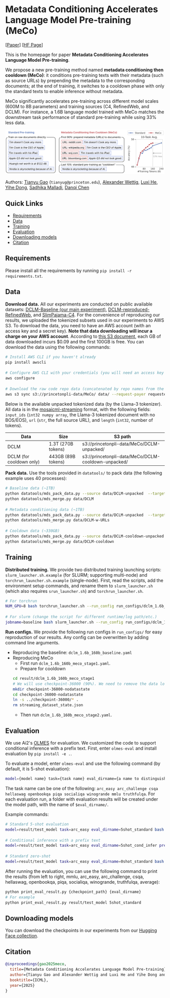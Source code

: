 # Metadata Conditioning Accelerates Language Model Pre-training (MeCo)

[[Paper](https://arxiv.org/pdf/2501.01956)] [[HF Page](https://huggingface.co/collections/PrincetonPLI/meco-677bbbc3d5fbd8da65c6ee5a)]

This is the homepage for paper **Metadata Conditioning Accelerates Language Model Pre-training**. 

We propose a new pre-training method named **metadata conditioning then cooldown (MeCo)**: it conditions pre-training texts with their metadata (such as source URLs) by prepending the metadata to the corresponding documents; at the end of training, it switches to a cooldown phase with only the standard texts to enable inference without metadata.

MeCo significantly accelerates pre-training across different model scales (600M to 8B parameters) and training sources (C4, RefinedWeb, and DCLM). For instance, a 1.6B language model trained with MeCo matches the downstream task performance of standard pre-training while using 33% less data. 


![alt text](meco.png)


Authors: [Tianyu Gao](https://gaotianyu.xyz/about) (`tianyug@princeton.edu`), [Alexander Wettig](https://www.cs.princeton.edu/~awettig/), [Luxi He](https://lumos23.github.io/), [Yihe Dong](https://yihedong.me/), [Sadhika Malladi](https://www.cs.princeton.edu/~smalladi/), [Danqi Chen](https://www.cs.princeton.edu/~danqic/) 


## Quick Links

  - [Requirements](#requirements)
  - [Data](#data)
  - [Training](#training)
  - [Evaluation](#evaluation)
  - [Downloading models](#downloading-models)
  - [Citation](#citation)


## Requirements

Please install all the requirements by running `pip install -r requirements.txt`.

## Data

**Download data.** All our experiments are conducted on public available datasets: [DCLM-Baseline (our main experiment)](https://github.com/mlfoundations/dclm), [DCLM-reproduced-RefinedWeb](https://github.com/mlfoundations/dclm), and [SlimPajama-C4](https://huggingface.co/datasets/cerebras/SlimPajama-627B). 
For the convenience of reproducing our results, we uploaded the tokenized subsets used in our experiments to AWS S3. 
To download the data, you need to have an AWS account (with an access key and a secret key). **Note that data downloading will incur a charge on your AWS account**. According to [this S3 document](https://aws.amazon.com/s3/pricing/), each GB of data downloaded incurs $0.09 and the first 100GB is free. You can download the data using the following commands:

```bash
# Install AWS CLI if you haven't already
pip install awscli

# Configure AWS CLI with your credentials (you will need an access key and a secret key from your AWS account)
aws configure

# Download the raw code repo data (concatenated by repo names from the stack v1) 
aws s3 sync s3://princetonpli-data/MeCo/ data/ --request-payer requester
```

Below is the available unpacked tokenized data (by the Llama-3 tokenizer). All data is in the [mosaicml-streaming](https://docs.mosaicml.com/projects/streaming/en/stable/index.html) format, with the following fields: `input_ids` (`int32 numpy array`, the Llama-3 tokenized document with no BOS/EOS), `url` (`str`, the full source URL), and `length` (`int32`, number of tokens).

| Data | Size | S3 path |
|------|------|---------|
| DCLM | 1.3T (270B tokens) | s3://princetonpli-data/MeCo/DCLM-unpacked/ |
| DCLM (for cooldown only) | 443GB (89B tokens) | s3://princetonpli-data/MeCo/DCLM-cooldown-unpacked/ |


**Pack data.** Use the tools provided in `datatools/` to pack data (the following example uses 40 processes):

```bash
# Baseline data (~1TB)
python datatools/mds_pack_data.py --source data/DCLM-unpacked  --target data/DCLM --source_type mds --domain dclm --target_lengths 8192  --num_workers 40  --strategy pack_complete 
python datatools/mds_merge.py data/DCLM

# Metadata conditioning data (~1TB)
python datatools/mds_pack_data.py --source data/DCLM-unpacked  --target data/DCLM-w-URLs --source_type mds --domain dclm-w-urls --target_lengths 8192  --num_workers 40  --strategy pack_complete --add_url --add_metadata_prefix "URL: "  --add_metadata_suffix "\n\n" --use_short_url --add_metadata_mask  
python datatools/mds_merge.py data/DCLM-w-URLs

# Cooldown data (~330GB)
python datatools/mds_pack_data.py --source data/DCLM-cooldown-unpacked  --target data/DCLM-cooldown --source_type mds --domain dclm-cooldown --target_lengths 8192  --num_workers 40  --strategy pack_complete 
python datatools/mds_merge.py data/DCLM-cooldown
```

## Training

**Distributed training.** We provide two distributed training launching scripts: `slurm_launcher.sh.example` (for SLURM; supporting multi-node) and `torchrun_launcher.sh.example` (single-node). First, read the scripts, add the environment setup commands, and rename them to `slurm_launcher.sh` (which also requires `srun_launcher.sh`) and `torchrun_launcher.sh`.

```bash
# For torchrun
NUM_GPU=8 bash torchrun_launcher.sh --run_config run_configs/dclm_1.6b_160b_baseline.yaml

# For slurm (change the script for different runtime/log path/etc.)
jobname=baseline bash slurm_launcher.sh --run_config run_configs/dclm_1.6b_160b_baseline.yaml
```

**Run configs.** We provide the following run configs in `run_configs/` for easy reproduction of our results. Any config can be overwritten by adding command line arguments.
* Reproducing the baseline: `dclm_1.6b_160b_baseline.yaml`
* Reproducing MeCo
  * First run `dclm_1.6b_160b_meco_stage1.yaml`.
  * Prepare for cooldown
  ```bash
  cd result/dclm_1.6b_160b_meco_stage1
  # We will use checkpoint-36000 (90%). We need to remove the data loader state here since we are switching to cooldown data; keep everything else (scheduler, optimizer state, etc.)
  mkdir checkpoint-36000-nodatastate 
  cd checkpoint-36000-nodatastate 
  ln -s ../checkpoint-36000/* .
  rm streaming_dataset_state.json
  ```
  * Then run `dclm_1.6b_160b_meco_stage2.yaml`.

## Evaluation

We use Ai2's [OLMES](https://github.com/allenai/olmes) for evaluation. We customized the code to support conditional inference with a prefix text. First, enter `olmes-eval` and install evaluation by `pip install -e .`.

To evaluate a model, enter `olmes-eval` and use the following command (by default, it is 5-shot evaluation):


```bash
model={model name} task={task name} eval_dirname={a name to distinguish different eval seetings} [prefix="{prefix text for conditional inference}"] bash run_eval.sh
```

The task name can be one of the following: `arc_easy arc_challenge csqa hellaswag openbookqa piqa socialiqa winogrande mmlu truthfulqa`. For each evaluation run, a folder with evaluation results will be created under the model path, with the name of `$eval_dirname/`. 

Example commands: 
```bash
# Standard 5-shot evaluation
model=result/test_model task=arc_easy eval_dirname=5shot_standard bash run_eval.sh

# Conditional inference with a prefix text
model=result/test_model task=arc_easy eval_dirname=5shot_cond_infer prefix="URL: www.factcheckfun.com\n\n" bash run_eval.sh

# Standard zero-shot
model=result/test_model task=arc_easy eval_dirname=0shot_standard bash run_eval.sh --num-shots 0
```

After running the evaluation, you can use the following command to print the results (from left to right, mmlu, arc_easy, arc_challenge, csqa, hellaswag, openbookqa, piqa, socialiqa, winogrande, truthfulqa, average): 

```bash
python print_eval_result.py {checkpoint_path} {eval_dirname}
# For example
python print_eval_result.py result/test_model 5shot_standard
```

## Downloading models

You can download the checkpoints in our experiments from our [Hugging Face collection](https://huggingface.co/collections/PrincetonPLI/meco-677bbbc3d5fbd8da65c6ee5a).

## Citation

```bibtex
@inproceedings{gao2025meco,
  title={Metadata Conditioning Accelerates Language Model Pre-training},
  author={Tianyu Gao and Alexander Wettig and Luxi He and Yihe Dong and Sadhika Malladi and Danqi Chen},
  booktitle={ICML},
  year={2025}
}
```
